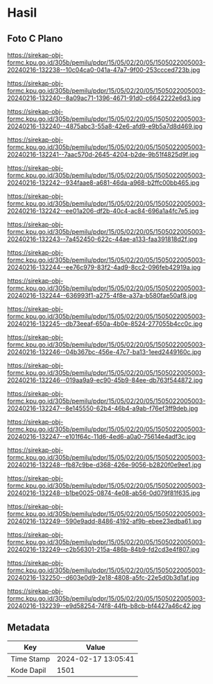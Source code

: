 # Hasil

## Foto C Plano

https://sirekap-obj-formc.kpu.go.id/305b/pemilu/pdpr/15/05/02/20/05/1505022005003-20240216-132238--10c04ca0-041a-47a7-9f00-253ccced723b.jpg

https://sirekap-obj-formc.kpu.go.id/305b/pemilu/pdpr/15/05/02/20/05/1505022005003-20240216-132240--8a09ac71-1396-4671-91d0-c6642222e6d3.jpg

https://sirekap-obj-formc.kpu.go.id/305b/pemilu/pdpr/15/05/02/20/05/1505022005003-20240216-132240--4875abc3-55a8-42e6-afd9-e9b5a7d8d469.jpg

https://sirekap-obj-formc.kpu.go.id/305b/pemilu/pdpr/15/05/02/20/05/1505022005003-20240216-132241--7aac570d-2645-4204-b2de-9b51f4825d9f.jpg

https://sirekap-obj-formc.kpu.go.id/305b/pemilu/pdpr/15/05/02/20/05/1505022005003-20240216-132242--934faae8-a681-46da-a968-b2ffc00bb465.jpg

https://sirekap-obj-formc.kpu.go.id/305b/pemilu/pdpr/15/05/02/20/05/1505022005003-20240216-132242--ee01a206-df2b-40c4-ac84-696a1a4fc7e5.jpg

https://sirekap-obj-formc.kpu.go.id/305b/pemilu/pdpr/15/05/02/20/05/1505022005003-20240216-132243--7a452450-622c-44ae-a133-faa391818d2f.jpg

https://sirekap-obj-formc.kpu.go.id/305b/pemilu/pdpr/15/05/02/20/05/1505022005003-20240216-132244--ee76c979-83f2-4ad9-8cc2-096feb42919a.jpg

https://sirekap-obj-formc.kpu.go.id/305b/pemilu/pdpr/15/05/02/20/05/1505022005003-20240216-132244--636993f1-a275-4f8e-a37a-b580fae50af8.jpg

https://sirekap-obj-formc.kpu.go.id/305b/pemilu/pdpr/15/05/02/20/05/1505022005003-20240216-132245--db73eeaf-650a-4b0e-8524-277055b4cc0c.jpg

https://sirekap-obj-formc.kpu.go.id/305b/pemilu/pdpr/15/05/02/20/05/1505022005003-20240216-132246--04b367bc-456e-47c7-ba13-1eed2449160c.jpg

https://sirekap-obj-formc.kpu.go.id/305b/pemilu/pdpr/15/05/02/20/05/1505022005003-20240216-132246--019aa9a9-ec90-45b9-84ee-db763f544872.jpg

https://sirekap-obj-formc.kpu.go.id/305b/pemilu/pdpr/15/05/02/20/05/1505022005003-20240216-132247--8e145550-62b4-46b4-a9ab-f76ef3ff9deb.jpg

https://sirekap-obj-formc.kpu.go.id/305b/pemilu/pdpr/15/05/02/20/05/1505022005003-20240216-132247--e101f64c-11d6-4ed6-a0a0-75614e4adf3c.jpg

https://sirekap-obj-formc.kpu.go.id/305b/pemilu/pdpr/15/05/02/20/05/1505022005003-20240216-132248--fb87c9be-d368-426e-9056-b2820f0e9ee1.jpg

https://sirekap-obj-formc.kpu.go.id/305b/pemilu/pdpr/15/05/02/20/05/1505022005003-20240216-132248--b1be0025-0874-4e08-ab56-0d079f81f635.jpg

https://sirekap-obj-formc.kpu.go.id/305b/pemilu/pdpr/15/05/02/20/05/1505022005003-20240216-132249--590e9add-8486-4192-af9b-ebee23edba61.jpg

https://sirekap-obj-formc.kpu.go.id/305b/pemilu/pdpr/15/05/02/20/05/1505022005003-20240216-132249--c2b56301-215a-486b-84b9-fd2cd3e4f807.jpg

https://sirekap-obj-formc.kpu.go.id/305b/pemilu/pdpr/15/05/02/20/05/1505022005003-20240216-132250--d603e0d9-2e18-4808-a5fc-22e5d0b3d1af.jpg

https://sirekap-obj-formc.kpu.go.id/305b/pemilu/pdpr/15/05/02/20/05/1505022005003-20240216-132239--e9d58254-74f8-44fb-b8cb-bf4427a46c42.jpg


## Metadata

| Key        | Value               |
| ---------- | ------------------- |
| Time Stamp | 2024-02-17 13:05:41 |
| Kode Dapil | 1501                |



